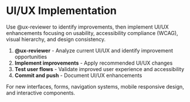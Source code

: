 # UI/UX Implementation

Use @ux-reviewer to identify improvements, then implement UI/UX enhancements focusing on usability, accessibility compliance (WCAG), visual hierarchy, and design consistency.

1. **@ux-reviewer** - Analyze current UI/UX and identify improvement opportunities
2. **Implement improvements** - Apply recommended UI/UX changes
3. **Test user flows** - Validate improved user experience and accessibility
4. **Commit and push** - Document UI/UX enhancements

For new interfaces, forms, navigation systems, mobile responsive design, and interactive components.